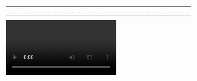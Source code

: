 <table>
<tr>
<td style="border-style:none;"><img src="terry0.gif" width="300px"></td>
<td style="border-style:none;"><img src="terry1.gif" width="300px"></td>
<td style="border-style:none;"><img src="terry2.gif" width="300px"></td>
<td style="border-style:none;"><img src="terry3.gif" width="300px"></td>
<td style="border-style:none;"><img src="terry0.gif" width="300px"></td>
<td style="border-style:none;"><img src="terry1.gif" width="300px"></td>
<td style="border-style:none;"><img src="terry2.gif" width="300px"></td>
<td style="border-style:none;"><img src="terry3.gif" width="300px"></td>
<td style="border-style:none;"><img src="terry0.gif" width="300px"></td>
<td style="border-style:none;"><img src="terry1.gif" width="300px"></td>
<td style="border-style:none;"><img src="terry2.gif" width="300px"></td>
<td style="border-style:none;"><img src="terry3.gif" width="300px"></td>
<td style="border-style:none;"><img src="terry0.gif" width="300px"></td>
<td style="border-style:none;"><img src="terry1.gif" width="300px"></td>
<td style="border-style:none;"><img src="terry2.gif" width="300px"></td>
<td style="border-style:none;"><img src="terry3.gif" width="300px"></td>
<td style="border-style:none;"><img src="terry0.gif" width="300px"></td>
<td style="border-style:none;"><img src="terry1.gif" width="300px"></td>
<td style="border-style:none;"><img src="terry2.gif" width="300px"></td>
<td style="border-style:none;"><img src="terry3.gif" width="300px"></td>
<td style="border-style:none;"><img src="terry0.gif" width="300px"></td>
<td style="border-style:none;"><img src="terry1.gif" width="300px"></td>
<td style="border-style:none;"><img src="terry2.gif" width="300px"></td>
<td style="border-style:none;"><img src="terry3.gif" width="300px"></td>
<td style="border-style:none;"><img src="terry0.gif" width="300px"></td>
<td style="border-style:none;"><img src="terry1.gif" width="300px"></td>
<td style="border-style:none;"><img src="terry2.gif" width="300px"></td>
<td style="border-style:none;"><img src="terry3.gif" width="300px"></td>
<td style="border-style:none;"><img src="terry0.gif" width="300px"></td>
<td style="border-style:none;"><img src="terry1.gif" width="300px"></td>
<td style="border-style:none;"><img src="terry2.gif" width="300px"></td>
<td style="border-style:none;"><img src="terry3.gif" width="300px"></td>
</tr>
</table>

<video>
  <source src="meme.webm" type="video/webm">
</video>
